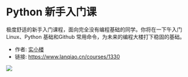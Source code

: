 # Python 新手入门课

极度舒适的新手入门课程，面向完全没有编程基础的同学。你将在一下午入门 Linux、Python 基础和Github 常用命令，为未来的编程大楼打下稳固的基础。

- 作者: [实小楼](https://www.lanqiao.cn/users/8504/)
- 链接: https://www.lanqiao.cn/courses/1330

![](https://doc.shiyanlou.com/courses/byscript-20211217-1639724495831)